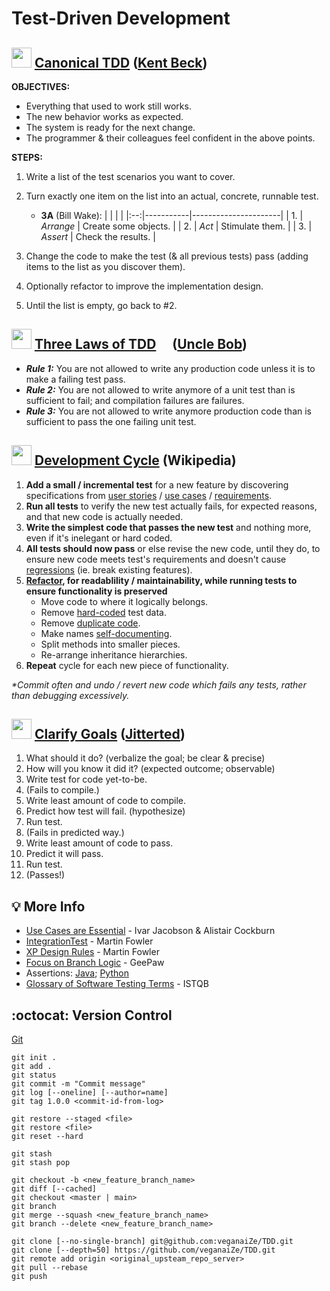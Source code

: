 Test-Driven Development
=======================


<img src="https://avatars.githubusercontent.com/u/46154?v=4" width="32px"
/> [Canonical TDD](https://tidyfirst.substack.com/p/canon-tdd) ([Kent Beck](https://en.wikipedia.org/wiki/Kent_Beck))
------------------

**OBJECTIVES:**
* Everything that used to work still works.
* The new behavior works as expected.
* The system is ready for the next change.
* The programmer & their colleagues feel confident in the above points.

**STEPS:**
1. Write a list of the test scenarios you want to cover.
2. Turn exactly one item on the list into an actual, concrete, runnable test.
   - **3A** (Bill Wake):
     |    |           |                      |
     |:--:|-----------|----------------------|
     | 1. | _Arrange_ | Create some objects. |
     | 2. | _Act_     | Stimulate them.      |
     | 3. | _Assert_  | Check the results.   |
     
4. Change the code to make the test (& all previous tests) pass (adding items to the list as you discover them).
5. Optionally refactor to improve the implementation design.
6. Until the list is empty, go back to #2.


<a href="https://github.com/unclebob"><img src="https://avatars.githubusercontent.com/u/36901?v=4" width="32px"
/></a> [Three Laws of TDD](http://www.butunclebob.com/ArticleS.UncleBob.TheThreeRulesOfTdd) [<img src="https://user-images.githubusercontent.com/7102064/160022421-ed9425eb-6a6b-4849-a090-5a27542b60c3.png" width="16px" />](https://youtu.be/qkblc5WRn-U) ([Uncle Bob](https://en.wikipedia.org/wiki/Robert_C._Martin))
-------------------

* _**Rule 1:**_ You are not allowed to write any production code unless it is to make a failing test pass.
* _**Rule 2:**_ You are not allowed to write anymore of a unit test than is sufficient to fail; and compilation failures are failures.
* _**Rule 3:**_ You are not allowed to write anymore production code than is sufficient to pass the one failing unit test.


<img src="https://www.wikipedia.org/portal/wikipedia.org/assets/img/Wikipedia-logo-v2.png" width="32px"
/> [Development Cycle](https://en.wikipedia.org/wiki/Test-driven_development#Test-driven_development_cycle) (Wikipedia)
-------------------

01. **Add a small / incremental test** for a new feature by discovering specifications from [user stories](https://en.wikipedia.org/wiki/User_story) / [use cases](https://en.wikipedia.org/wiki/Use_case) / [requirements](https://en.wikipedia.org/wiki/Requirement).
02. **Run all tests** to verify the new test actually fails, for expected reasons, and that new code is actually needed.
03. **Write the simplest code that passes the new test** and nothing more, even if it's inelegant or hard coded.
04. **All tests should now pass** or else revise the new code, until they do, to ensure new code meets test's requirements and doesn't cause [regressions](https://en.wikipedia.org/wiki/Software_regression) (ie. break existing features).
05. **[Refactor](https://en.wikipedia.org/wiki/Code_refactoring), for readablility / maintainability, while running tests to ensure functionality is preserved**
    - Move code to where it logically belongs.
    - Remove [hard-coded](https://en.wikipedia.org/wiki/Hard_coding) test data.
    - Remove [duplicate code](https://en.wikipedia.org/wiki/Duplicate_code).
    - Make names [self-documenting](https://en.wikipedia.org/wiki/Self-documenting_code).
    - Split methods into smaller pieces.
    - Re-arrange inheritance hierarchies.
06. **Repeat** cycle for each new piece of functionality.

_*Commit often and undo / revert new code which fails any tests, rather than debugging excessively._


<a href="https://github.com/jitterted"><img src="https://avatars.githubusercontent.com/u/47930468?s=200&v=4" width="32px"
/></a> [Clarify Goals](https://ted.dev/articles/2021/03/05/clarifying-the-goal-of-behavior-change/) ([Jitterted](https://github.com/jitterted))
---------------

01. What should it do? (verbalize the goal; be clear & precise)
02. How will you know it did it? (expected outcome; observable)
03. Write test for code yet-to-be.
04. (Fails to compile.)
05. Write least amount of code to compile.
06. Predict how test will fail. (hypothesize)
07. Run test.
08. (Fails in predicted way.)
09. Write least amount of code to pass.
10. Predict it will pass.
11. Run test.
12. (Passes!)


💡 More Info
------------

* [Use Cases are Essential](https://dl.acm.org/doi/pdf/10.1145/3631182) - Ivar Jacobson & Alistair Cockburn
* [IntegrationTest](https://martinfowler.com/bliki/IntegrationTest.html) - Martin Fowler
* [XP Design Rules](https://martinfowler.com/bliki/BeckDesignRules.html) - Martin Fowler
* [Focus on Branch Logic](https://www.geepawhill.org/2019/02/18/pro-tip-tdd-focus-on-our-branching-logic/) - GeePaw
* Assertions: [Java](https://docs.oracle.com/javase/8/docs/technotes/guides/language/assert.html); [Python](https://wiki.python.org/moin/UsingAssertionsEffectively)
* [Glossary of Software Testing Terms](https://astqb.org/assets/documents/Glossary-of-Software-Testing-Terms-v3.pdf) - ISTQB


:octocat: Version Control
-------------------------

[Git](https://git-scm.com/docs/gittutorial)

```
git init .
git add .
git status
git commit -m "Commit message"
git log [--oneline] [--author=name]
git tag 1.0.0 <commit-id-from-log>

git restore --staged <file>
git restore <file>
git reset --hard

git stash
git stash pop

git checkout -b <new_feature_branch_name>
git diff [--cached]
git checkout <master | main>
git branch
git merge --squash <new_feature_branch_name>
git branch --delete <new_feature_branch_name>

git clone [--no-single-branch] git@github.com:veganaiZe/TDD.git
git clone [--depth=50] https://github.com/veganaiZe/TDD.git
git remote add origin <original_upsteam_repo_server>
git pull --rebase
git push
```
